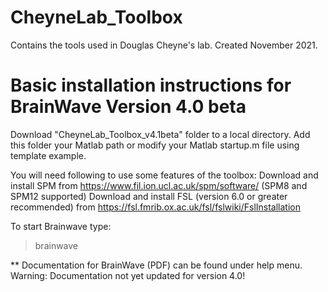 # CheyneLab_Toolbox
Contains the tools used in Douglas Cheyne's lab.
Created November 2021.

# Basic installation instructions for BrainWave Version 4.0 beta

Download "CheyneLab_Toolbox_v4.1beta" folder to a local directory. 
Add this folder your Matlab path or modify your Matlab startup.m file using template example. 

You will need following to use some features of the toolbox:
Download and install SPM from https://www.fil.ion.ucl.ac.uk/spm/software/ (SPM8 and SPM12 supported) 
Download and install FSL (version 6.0 or greater recommended) from https://fsl.fmrib.ox.ac.uk/fsl/fslwiki/FslInstallation

To start Brainwave type:
> brainwave

** Documentation for BrainWave (PDF) can be found under help menu. 
Warning: Documentation not yet updated for version 4.0! 
